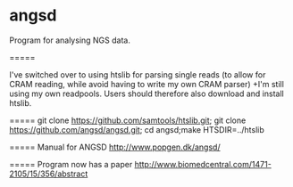 angsd
=====

Program for analysing NGS data. 

=====

I've switched over to using htslib for parsing single reads (to allow for CRAM reading, while avoid having to write my own CRAM parser)
+I'm still using my own readpools. Users should therefore also download and install htslib.

=====
git clone https://github.com/samtools/htslib.git;
git clone https://github.com/angsd/angsd.git;
cd angsd;make HTSDIR=../htslib

=====
Manual for ANGSD 
http://www.popgen.dk/angsd/


=====
Program now has a paper
http://www.biomedcentral.com/1471-2105/15/356/abstract

